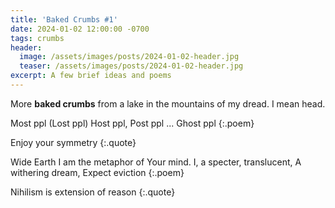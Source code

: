 ```yaml
---
title: 'Baked Crumbs #1'
date: 2024-01-02 12:00:00 -0700
tags: crumbs
header:
  image: /assets/images/posts/2024-01-02-header.jpg
  teaser: /assets/images/posts/2024-01-02-header.jpg
excerpt: A few brief ideas and poems
---
```


More **baked crumbs** from a lake in the mountains of my dread. I mean head.

Most ppl
(Lost ppl)
Host ppl,
Post ppl
...
Ghost ppl
{:.poem}

Enjoy your symmetry
{:.quote}

Wide Earth
I am the metaphor of Your mind.
I, a specter, translucent,
A withering dream,
Expect eviction
{:.poem}

Nihilism is extension of reason
{:.quote}
